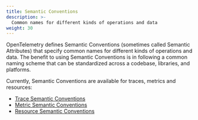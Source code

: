 ```yaml
---
title: Semantic Conventions
description: >-
  Common names for different kinds of operations and data
weight: 30
---
```


OpenTelemetry defines Semantic Conventions (sometimes called Semantic Attributes) that specify common names for different kinds of operations and data. The benefit to using Semantic Conventions is in following a common naming scheme that can be standardized across a codebase, libraries, and platforms.

Currently, Semantic Conventions are available for traces, metrics and resources:

* [Trace Semantic Conventions](/docs/reference/specification/trace/semantic_conventions/)
* [Metric Semantic Conventions](/docs/reference/specification/metrics/semantic_conventions/)
* [Resource Semantic Conventions](/docs/reference/specification/resource/semantic_conventions/)